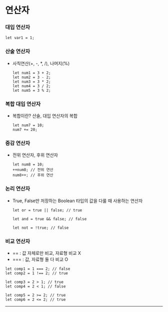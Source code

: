# 연산자
### 대입 연산자
```
let var1 = 1;
```

### 산술 연산자
- 사칙연산(+, -, *, /), 나머지(%)
  ```
  let num1 = 3 + 2;
  let num2 = 3 - 2;
  let num3 = 3 * 2;
  let num4 = 3 / 2;
  let num5 = 3 % 2;
  ```

### 복합 대입 연산자
- 복합이란? 산술, 대입 연산자의 복합
  ```
  let num7 = 10;
  num7 += 20;
  ```

### 증감 연산자
- 전위 연산자, 후위 연산자
  ```
  let num8 = 10;
  ++num8; // 전위 연산
  num8++; // 후위 연산
  ```

### 논리 연산자

- True, False만 저장하는 Boolean 타입의 값을 다룰 때 사용하는 연산자
  ```
  let or = true || false; // true
  
  let and = true && false; // false
  
  let not = !true; // false
  ```

### 비교 연산자
<ul>
  <li>== : 값 자체로만 비교, 자료형 비교 X</li>
  <li>=== : 값, 자료형 둘 다 비교 O</li>
</ul>

  ```
  let comp1 = 1 === 2; // false
  let comp2 = 1 !== 2; // true
  
  let comp3 = 2 > 1; // true
  let comp4 = 2 < 1; // false
  
  let comp5 = 2 >= 2; // true
  let comp6 = 2 <= 2; // true
  ```
---
